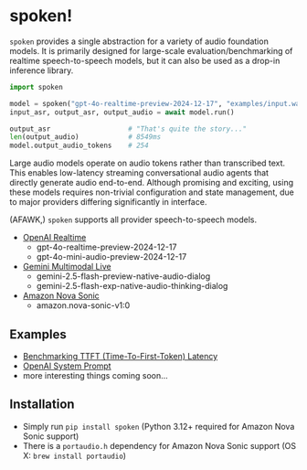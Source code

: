 # spoken!

`spoken` provides a single abstraction for a variety of audio foundation models. It is primarily designed for large-scale evaluation/benchmarking of realtime speech-to-speech models, but it can also be used as a drop-in inference library.

```python
import spoken

model = spoken("gpt-4o-realtime-preview-2024-12-17", "examples/input.wav")
input_asr, output_asr, output_audio = await model.run()

output_asr                   # "That's quite the story..."
len(output_audio)            # 8549ms
model.output_audio_tokens    # 254
```

Large audio models operate on audio tokens rather than transcribed text. This enables low-latency streaming conversational audio agents that directly generate audio end-to-end. Although promising and exciting, using these models requires non-trivial configuration and state management, due to major providers differing significantly in interface.

(AFAWK,) `spoken` supports all provider speech-to-speech models.
- [OpenAI Realtime](https://platform.openai.com/docs/guides/realtime)
  - gpt-4o-realtime-preview-2024-12-17
  - gpt-4o-mini-audio-preview-2024-12-17
- [Gemini Multimodal Live](https://ai.google.dev/gemini-api/docs/live)
  - gemini-2.5-flash-preview-native-audio-dialog
  - gemini-2.5-flash-exp-native-audio-thinking-dialog
- [Amazon Nova Sonic](https://aws.amazon.com/ai/generative-ai/nova/speech/)
  - amazon.nova-sonic-v1:0

## Examples
* [Benchmarking TTFT (Time-To-First-Token) Latency](./examples/latency.py)
* [OpenAI System Prompt](./examples/system_prompt.py)
* more interesting things coming soon...

## Installation
- Simply run `pip install spoken` (Python 3.12+ required for Amazon Nova Sonic support)
- There is a `portaudio.h` dependency for Amazon Nova Sonic support (OS X: `brew install portaudio`)
